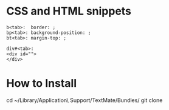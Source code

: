 # CSS and HTML snippets

    b<tab>:  border: ;
    bp<tab>: background-position: ;
    bt<tab>: margin-top: ;

    div#<tab>:
    <div id="">
    </div>


# How to Install

cd ~/Library/Application\ Support/TextMate/Bundles/
git clone
